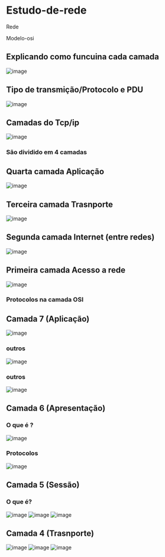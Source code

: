# Estudo-de-rede
Rede

Modelo-osi

## Explicando como funcuina cada camada
![image](https://github.com/TDCAS/Estudo-de-rede/assets/53353680/89995e5a-2cf5-4ad9-90a4-5d8a3a9bae51)

## Tipo de transmição/Protocolo e PDU
![image](https://github.com/TDCAS/Estudo-de-rede/assets/53353680/182031a1-dc84-4992-867e-25ddc8dcc8ec)

## Camadas do Tcp/ip
![image](https://github.com/TDCAS/Estudo-de-rede/assets/53353680/138cd64f-5823-4cab-ab80-e979ca7d8c19)


### São dividido em 4 camadas

## Quarta camada Aplicação

![image](https://github.com/TDCAS/Estudo-de-rede/assets/53353680/aab674a7-2c30-4dee-80f4-bbf9dc210d5b)

  
## Terceira camada Trasnporte

![image](https://github.com/TDCAS/Estudo-de-rede/assets/53353680/ebd8e076-3610-4b7b-9bcf-f629f2573d7d)

## Segunda camada Internet (entre redes)

![image](https://github.com/TDCAS/Estudo-de-rede/assets/53353680/ced02d47-c1d4-44cd-8320-8763c1e8685c)

## Primeira camada Acesso a rede

![image](https://github.com/TDCAS/Estudo-de-rede/assets/53353680/833df40b-2130-4c24-9cab-37d63b4d55c6)


### Protocolos na camada OSI

## Camada 7 (Aplicação)

![image](https://github.com/TDCAS/Estudo-de-rede/assets/53353680/7262b2e4-b6cf-4ee3-8c7e-f42b68ad2188)

### outros

![image](https://github.com/TDCAS/Estudo-de-rede/assets/53353680/f3497f74-df6a-4a2a-907a-c795e404a8ef)

### outros

![image](https://github.com/TDCAS/Estudo-de-rede/assets/53353680/841243a8-5ab0-4cb5-ba6c-7a8bd89525fe)

## Camada 6 (Apresentação)

### O que é ?

![image](https://github.com/TDCAS/Estudo-de-rede/assets/53353680/09d2ade5-150b-40ce-bc56-072f86ce50fb)


### Protocolos
![image](https://github.com/TDCAS/Estudo-de-rede/assets/53353680/5b9750bf-f750-40b5-a56c-bebf98b46013)

## Camada 5 (Sessão)

### O que é?
![image](https://github.com/TDCAS/Estudo-de-rede/assets/53353680/d85cf396-c5c4-4cb2-b640-6d86537ceb05)
![image](https://github.com/TDCAS/Estudo-de-rede/assets/53353680/b843d7eb-c68c-4390-9db3-eeaf9810d6e0)
![image](https://github.com/TDCAS/Estudo-de-rede/assets/53353680/89eab110-0c6b-48e0-87b9-a3c1536cb23e)

## Camada 4 (Trasnporte)

![image](https://github.com/TDCAS/Estudo-de-rede/assets/53353680/9eaee8ef-b2d1-4bd9-b5e7-a039e77299c0)
![image](https://github.com/TDCAS/Estudo-de-rede/assets/53353680/d4093ed8-a4e7-46e0-b189-50fb71563a6f)
![image](https://github.com/TDCAS/Estudo-de-rede/assets/53353680/5fee7d5a-b5c2-409e-9614-5aef11d241ad)



